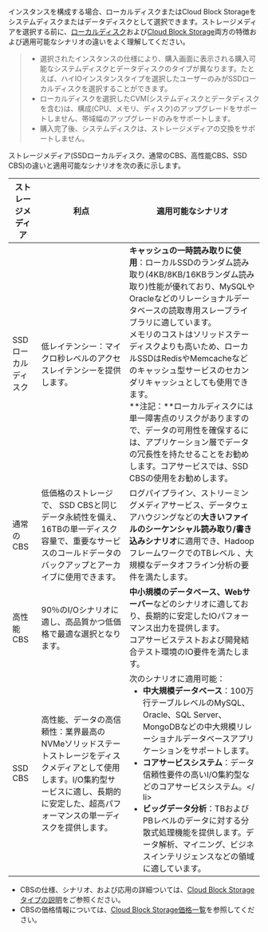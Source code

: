 インスタンスを構成する場合、ローカルディスクまたはCloud Block Storageをシステムディスクまたはデータディスクとして選択できます。ストレージメディアを選択する前に、[ローカルディスク](https://intl.cloud.tencent.com/document/product/213/5798)および[Cloud Block Storage](https://intl.cloud.tencent.com/document/product/213/4953)両方の特徴および適用可能なシナリオの違いをよく理解してください。
> 
> - 選択されたインスタンスの仕様により、購入画面に表示される購入可能なシステムディスクとデータディスクのタイプが異なります。たとえば、ハイIOインスタンスタイプを選択したユーザーのみがSSDローカルディスクを選択することができます。
> - ローカルディスクを選択したCVM(システムディスクとデータディスクを含む)は、構成(CPU、メモリ、ディスク)のアップグレードをサポートしません、帯域幅のアップグレードのみをサポートします。
> - 購入完了後、システムディスクは、ストレージメディアの交換をサポートしません。
> 

ストレージメディア(SSDローカルディスク、通常のCBS、高性能CBS、SSD CBS)の違いと適用可能なシナリオを次の表に示します。

| ストレージメディア | 利点 | 適用可能なシナリオ |
|---------|---------|---------|
| SSDローカルディスク | 低レイテンシー：マイクロ秒レベルのアクセスレイテンシーを提供します。 | **キャッシュの一時読み取りに使用**：ローカルSSDのランダム読み取り(4KB/8KB/16KBランダム読み取り)性能が優れており、MySQLやOracleなどのリレーショナルデータベースの読取専用スレーブライブラリに適しています。<br>メモリのコストはソリッドステーディスクよりも高いため、ローカルSSDはRedisやMemcacheなどのキャッシュ型サービスのセカンダリキャッシュとしても使用できます。<br> **注記：**ローカルディスクには単一障害点のリスクがありますので、データの可用性を確保するには、アプリケーション層でデータの冗長性を持たせることをお勧めします。コアサービスでは、SSD CBSの使用をお勧めします。 |
| 通常のCBS |低価格のストレージで、 SSD CBSと同じデータ永続性を備え、16TBの単一ディスク容量で、重要なサービスのコールドデータのバックアップとアーカイブに使用できます。 | ログパイプライン、ストリーミングメディアサービス、データウェアハウジングなどの**大きいファイルのシーケンシャル読み取り/書き込みシナリオ**に適用でき、HadoopフレームワークでのTBレベル 、大規模なデータオフライン分析の要件を満たします。|
| 高性能CBS | 90％のI/Oシナリオに適し、高品質かつ低価格で最適な選択となります。 | **中小規模のデータベース、Webサーバー**などのシナリオに適しており、長期的に安定したIOパフォーマンス出力を提供します。<br>コアサービステストおよび開発結合テスト環境のIO要件を満たします。 |
| SSD CBS | 高性能、データの高信頼性：業界最高のNVMeソリッドステートストレージをディスクメディアとして使用します。I/O集約型サービスに適し、長期的に安定した、超高パフォーマンスの単一ディスクを提供します。 | 次のシナリオに適用可能：<ul style="margin: 0;"><li>**中大規模データベース**：100万行テーブルレベルのMySQL、Oracle、SQL Server、MongoDBなどの中大規模リレーショナルデータベースアプリケーションをサポートします。</li><li>**コアサービスシステム**：データ信頼性要件の高いI/O集約型などのコアサービスシステム。</ li> <li> **ビッグデータ分析**：TBおよびPBレベルのデータに対する分散式処理機能を提供します。データ解析、マイニング、ビジネスインテリジェンスなどの領域に適しています。</li></ul> |

- CBSの仕様、シナリオ、および応用の詳細ついては、[Cloud Block Storageタイプの説明](https://intl.cloud.tencent.com/document/product/213/33000)をご参照ください。
- CBSの価格情報については、[Cloud Block Storage価格一覧](https://intl.cloud.tencent.com/document/product/213/2255)を参照してください。
